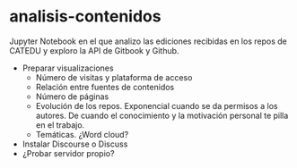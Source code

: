 # analisis-contenidos

Jupyter Notebook en el que analizo las ediciones recibidas en los repos de CATEDU y exploro la API de Gitbook y Github.

* Preparar visualizaciones
    * Número de visitas y plataforma de acceso
    * Relación entre fuentes de contenidos
    * Número de páginas
    * Evolución de los repos. Exponencial cuando se da permisos a los autores. De cuando el conocimiento y la motivación personal te pilla en el trabajo.
    * Temáticas. ¿Word cloud?
* Instalar Discourse o Discuss
* ¿Probar servidor propio?

